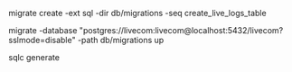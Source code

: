  migrate create -ext sql -dir db/migrations -seq create_live_logs_table    

 migrate -database "postgres://livecom:livecom@localhost:5432/livecom?sslmode=disable" -path db/migrations up

 sqlc generate